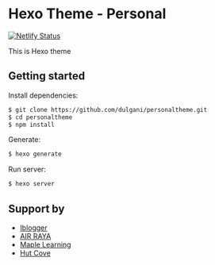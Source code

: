# Hexo Theme - Personal
<!-- Markdown snippet -->

[![Netlify Status](https://api.netlify.com/api/v1/badges/03cdea65-1cec-42f0-a03c-ef252c633f38/deploy-status)](https://app.netlify.com/sites/personaltheme/deploys)

This is Hexo theme

## Getting started

Install dependencies:

``` bash
$ git clone https://github.com/dulgani/personaltheme.git
$ cd personaltheme
$ npm install
```

Generate:

``` bash
$ hexo generate
```

Run server:

``` bash
$ hexo server
```

## Support by

- [Iblogger](https://www.iblogger.ca)
- [AIR RAYA](https://www.airraya.com)
- [Maple Learning](https://www.maplelearning.org)
- [Hut Cove](https://www.hutcove.com)



